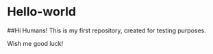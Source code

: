 # Hello-world

##Hi Humans!
This is my first repository, created for testing purposes.

Wish me good luck!
